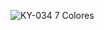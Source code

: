 ![KY-034 7 Colores](https://github.com/Brandon-SR/Sensores_R2/assets/132231023/0b39b63d-7220-4ad0-a2ab-d4ffd99be5ea)
